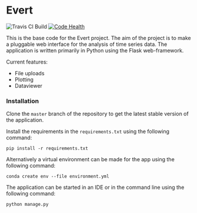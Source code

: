 # Evert

![Travis CI Build](https://travis-ci.org/evert-platform/evertbase.svg?branch=evertdevelop_pytest "Travis CI Build")
[![Code Health](https://landscape.io/github/evert-platform/evertbase/evertdevelop_pytest/landscape.svg?style=plastic)](https://landscape.io/github/evert-platform/evertbase/evertdevelop_pytest)

This is the base code for the Evert project. The aim of the project is to make a
pluggable web interface for the analysis of time series data.
The application is written primarily in Python using the Flask web-framework.

Current features:
* File uploads
* Plotting
* Dataviewer


### Installation
Clone the `master` branch of the repository to get the latest stable version of the application.

Install the requirements in the `requirements.txt` using the following command:

`pip install -r requirements.txt`

Alternatively a virtual environment can be made for the app using the following command:

`conda create env --file environment.yml`

The application can be started in an IDE or in the command line using the following command:

`python manage.py`



